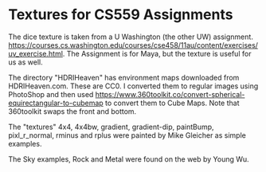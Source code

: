 # Textures for CS559 Assignments

The dice texture is taken from a U Washington (the other UW) assignment.
https://courses.cs.washington.edu/courses/cse458/11au/content/exercises/uv_exercise.html. The Assignment is for Maya, but the texture is useful for us as well.

The directory "HDRIHeaven" has environment maps downloaded from HDRIHeaven.com. These are CC0. I converted them to regular images using PhotoShop and then used https://www.360toolkit.co/convert-spherical-equirectangular-to-cubemap to convert them to Cube Maps. Note that 360toolkit swaps the front and bottom.

The "textures" 4x4, 4x4bw, gradient, gradient-dip, paintBump, pixl_r_normal, rminus and rplus were painted by Mike Gleicher as simple examples.

The Sky examples, Rock and Metal were found on the web by Young Wu.
